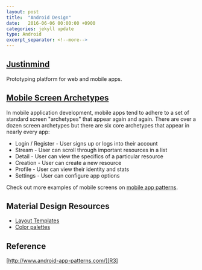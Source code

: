 ```yaml
---
layout: post
title:  "Android Design"
date:   2016-06-06 00:00:00 +0900
categories: jekyll update
type: Android
excerpt_separator: <!--more-->
---
```

<!--more-->

[Justinmind][R1]
---
Prototyping platform for web and mobile apps.


[Mobile Screen Archetypes][R2]
---
In mobile application development, mobile apps tend to adhere to a set of standard screen "archetypes" that appear again and again. There are over a dozen screen archetypes but there are six core archetypes that appear in nearly every app:

- Login / Register - User signs up or logs into their account
- Stream - User can scroll through important resources in a list
- Detail - User can view the specifics of a particular resource
- Creation - User can create a new resource
- Profile - User can view their identity and stats
- Settings - User can configure app options

Check out more examples of mobile screens on [mobile app patterns][R3].


Material Design Resources
---

- [Layout Templates][R4]
- [Color palettes][R5]


Reference
---
[http://www.android-app-patterns.com/][R3]



[R1]: http://www.justinmind.com/
[R2]: https://github.com/codepath/android_guides/wiki/Mobile-Screen-Archetypes
[R3]: http://www.android-app-patterns.com/
[R4]: https://www.google.com/design/spec/resources/layout-templates.html#layout-templates-tablet
[R5]: https://www.google.com/design/spec/resources/color-palettes.html